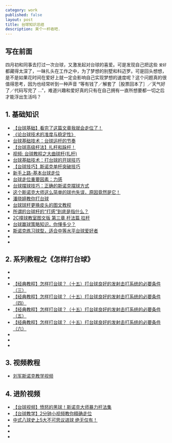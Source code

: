 ```yaml
---
category: work
published: false
layout: post
title: 台球知识总结
description: 来个一杆收吧.
---
```



## 写在前面

四月初和同事去打过一次台球，又激发起对台球的喜爱。可是发现自己把这些 `爱好` 都藏得太深了，一昧扎头在工作之中，为了梦想的别墅和科迈罗。可是回头想想，是不是如果花时间在爱好上就一定会影响自己实现梦想的速度呢？这个问题真的很值得思考，因为也经常听到一种声音 “等有钱了／解套了［股票回本了］／天气好了／代码写完了 ...”，难道兴趣和爱好真的只有在自己拥有一直所想要都一切之后才能浮出生活吗？



## 1. 基础知识

- [【台球基础】看完了这篇文章我就会走位了！](http://mp.weixin.qq.com/s?timestamp=1461937573&src=3&ver=1&signature=jPqghKD7l2rV9T2EoRpMKk2diF7lSc3wRF7ogbSQR2g4mB8v8uH33lO*vG--qh5SE9E9G2VnO7JzsI3i9LTVDFtiJwoqYYluOGcdYrMs5-EZyvZ*a0Sm6UPVmjCTN2iNjPpc6jdCWLmBem4KbzcqO4fjuunnH49Nu9chHwrTLmE=)
- [《论台球技术的准度与稳定性》](http://mp.weixin.qq.com/s?timestamp=1461937573&src=3&ver=1&signature=jPqghKD7l2rV9T2EoRpMKk2diF7lSc3wRF7ogbSQR2g4mB8v8uH33lO*vG--qh5SE9E9G2VnO7JzsI3i9LTVDEygZ5GnsiqxmvXK0xBGshU2giYMjMgPmeUsd6zD1*ms2GTcDJ5RP87MG6HCIX19lw3P*SPvKhss4bEGGQsr7vw=)
- [台球基础技术：台球运杆的节奏](http://mp.weixin.qq.com/s?timestamp=1461937573&src=3&ver=1&signature=jPqghKD7l2rV9T2EoRpMKk2diF7lSc3wRF7ogbSQR2g4mB8v8uH33lO*vG--qh5SE9E9G2VnO7JzsI3i9LTVDCiVAtDW1nPathMrsG2kZP6RJozm8quo888*4lQ0k1itprNgGtrsE1LsahhkcfDLg8Vl2gT83GLUlaq0w-53wok=)
- [【台球高级杆法】扎杆和跺杆！](http://mp.weixin.qq.com/s?timestamp=1461937573&src=3&ver=1&signature=jPqghKD7l2rV9T2EoRpMKk2diF7lSc3wRF7ogbSQR2g4mB8v8uH33lO*vG--qh5SE9E9G2VnO7JzsI3i9LTVDCiVAtDW1nPathMrsG2kZP7GanoPqCV8E79RtZ58wSuy03AW9iCUT3vPrbhP3RAYa8Is14YtoCfBuo79r-GAH8Q=)
- [视频: 台球教程之大曲球杆(扎杆)](http://v.youku.com/v_show/id_XMzYyOTk0NDY4.html)
- [台球基础技术：打台球的开球技巧](http://mp.weixin.qq.com/s?timestamp=1461937573&src=3&ver=1&signature=jPqghKD7l2rV9T2EoRpMKk2diF7lSc3wRF7ogbSQR2g4mB8v8uH33lO*vG--qh5SE9E9G2VnO7JzsI3i9LTVDLDVY54DL6HKPsg63nZhhi4REcfUqJSedMOQUR5RasoyOM1Aa1esZcfIUBxDe1nx5MDpZvalJayTJi12qk4r6rY=)
- [【台球技巧】斯诺克单杆突破技巧](http://mp.weixin.qq.com/s?timestamp=1461979880&src=3&ver=1&signature=Dbh4DwfudF0XPKzqtMJqZC*atnMDAcYfIAdipozmfJIIYcnlMKc9Y3F2lX79XTYPmqMJFnucD2TrCHgLhFUh*INrf2-vI6ExRaeeOhfdCrpRSZI*1FXKiJxhYmQ*-PgaJ5tuyd5FgbsOApucgHMJvet*Xc7ySwqSaDIr3ersfdU=)
- [新手上路-基本台球走位](http://mp.weixin.qq.com/s?timestamp=1461981285&src=3&ver=1&signature=RWddPXG7tCVMgvaUEQMcmSr0p2kodod0W4qGtOTYqttImfSjCfWKWgM*YfnZECh*wCtoAPgL*PLXI3KmL9mh2y7fkN342HxttDHdMLgMGUsdR*URlwPI0v5SVPmOWBuBEWUlGXL58f898GWuEIfsUPGwy9FXNgxwGB2wbgtekxk=)
- [台球走位重要因素：力感](https://mp.weixin.qq.com/s?__biz=MzA5NzA4MTQzOQ==&mid=401683711&idx=4&sn=d30abddd7ca40b3597e3f446b0ee8c06&scene=1&srcid=0430Zp1efikbPTvuvyfYWSPJ&key=b28b03434249256b74659c338e0a7efc8fd1bf248989bcbbc7a4b7053f8d48b7e52fec8dc9a99111e23e4f83386baa69&ascene=0&uin=MTAzNTc2NzM4Mg%3D%3D&devicetype=iMac+MacBookAir6%2C2+OSX+OSX+10.10.5+build(14F1605)&version=11020201&pass_ticket=l%2BW7wCesV2dkJSFgsBu4uLhHtvOV5wyGUb17usdjIx5rHFuk0PPJZZncGJ68GIO1)
- [台球摆球技巧：正确的斯诺克摆球方式](https://mp.weixin.qq.com/s?__biz=MzA5NzA4MTQzOQ==&mid=401947067&idx=3&sn=f6591fb07d5b483f84112fff40a87ec0&scene=1&srcid=0430OpczDjCBEYlHf6jg97Qh&key=b28b03434249256b5181fde4ad5aafe8d6a0f188e9217f33f52f5039e7260515f131d849e820a75185746819d791d07f&ascene=0&uin=MTAzNTc2NzM4Mg%3D%3D&devicetype=iMac+MacBookAir6%2C2+OSX+OSX+10.10.5+build(14F1605)&version=11020201&pass_ticket=l%2BW7wCesV2dkJSFgsBu4uLhHtvOV5wyGUb17usdjIx5rHFuk0PPJZZncGJ68GIO1)
- [这个斯诺克大师这么简单的球也失误，原因竟然是它！](https://mp.weixin.qq.com/s?__biz=MzA5NzA4MTQzOQ==&mid=401470941&idx=4&sn=eeb19742a559b7bec10ca673f9a25b68&scene=1&srcid=0430KSsHLCzfmVBET4IcK74b&key=b28b03434249256bdb4363b8d407e2d69abc478dc1b20546934dce568d35699feb286d00a0e6b812f14310875bec2239&ascene=0&uin=MTAzNTc2NzM4Mg%3D%3D&devicetype=iMac+MacBookAir6%2C2+OSX+OSX+10.10.5+build(14F1605)&version=11020201&pass_ticket=l%2BW7wCesV2dkJSFgsBu4uLhHtvOV5wyGUb17usdjIx5rHFuk0PPJZZncGJ68GIO1)
- [潘晓婷教你打台球](https://mp.weixin.qq.com/s?__biz=MzA5NzA4MTQzOQ==&mid=401470941&idx=5&sn=d5de299eea0319943d72db37ead5f8d5&scene=1&srcid=0430mKsgrIL9JfaEV5belpmq&key=b28b03434249256b9e3cc04c3769409840f9b87e3b47bc84f5eab7f4ee74bd9625fec2b07068f5bd80ec5b0eaf641ce8&ascene=0&uin=MTAzNTc2NzM4Mg%3D%3D&devicetype=iMac+MacBookAir6%2C2+OSX+OSX+10.10.5+build(14F1605)&version=11020201&pass_ticket=l%2BW7wCesV2dkJSFgsBu4uLhHtvOV5wyGUb17usdjIx5rHFuk0PPJZZncGJ68GIO1)
- [台球球杆更换皮头的图文教程](https://mp.weixin.qq.com/s?__biz=MzA5NzA4MTQzOQ==&mid=401401668&idx=4&sn=493fdc108e5768fb20a1d0673b90333b&scene=1&srcid=0430DNlhJiSKc6sBnwgUnVcf&key=b28b03434249256bfd30c4b95ce6398407f728a6fae0c68d23735c2dd2e99eff36d9e889355e1bf356a15e6008a84ff9&ascene=0&uin=MTAzNTc2NzM4Mg%3D%3D&devicetype=iMac+MacBookAir6%2C2+OSX+OSX+10.10.5+build(14F1605)&version=11020201&pass_ticket=l%2BW7wCesV2dkJSFgsBu4uLhHtvOV5wyGUb17usdjIx5rHFuk0PPJZZncGJ68GIO1)
- [所谓的台球杆的“打感”到底是指什么？](https://mp.weixin.qq.com/s?__biz=MzA5NzA4MTQzOQ==&mid=401431415&idx=2&sn=73c935a6f7f06ebc9467b1d3893bd01e&scene=1&srcid=0430ucNtVzH5l030iJyGMNE1&key=b28b03434249256b683445553e2b6c6de4da24c51924a568e74881929116f304d81d5b3fb235f7e1e2b69df996904b74&ascene=0&uin=MTAzNTc2NzM4Mg%3D%3D&devicetype=iMac+MacBookAir6%2C2+OSX+OSX+10.10.5+build(14F1605)&version=11020201&pass_ticket=l%2BW7wCesV2dkJSFgsBu4uLhHtvOV5wyGUb17usdjIx5rHFuk0PPJZZncGJ68GIO1)
- [2C撞球教室图文版 第三章 杆法篇 拉杆](https://mp.weixin.qq.com/s?__biz=MzA5NzA4MTQzOQ==&mid=401351541&idx=3&sn=21148bae7e3276f553ec5aa23e03bfd1&scene=1&srcid=0430kmSCenN8Sv4sWNd9d32s&key=b28b03434249256bcbe3ad7186a9c662ba7b55b5a57d47f85b93293208ff660d324f2f84168f73343b83c89f1b6af250&ascene=0&uin=MTAzNTc2NzM4Mg%3D%3D&devicetype=iMac+MacBookAir6%2C2+OSX+OSX+10.10.5+build(14F1605)&version=11020201&pass_ticket=8qA63fh%2FUVupEI5btNGrCxRGS3sRpbsoRDe0EA989gz9wMDSVuTBStGTOeHm4xig)
- [台球赢球策略知识，你懂多少？](https://mp.weixin.qq.com/s?__biz=MzA5NzA4MTQzOQ==&mid=401363520&idx=2&sn=7c78951174efd84683458c3e630ebb13&scene=1&srcid=0430E7Wwr55m3EWq5ZkuutSu&key=b28b03434249256b4bd0faf5eb5e51b54763def9a1cb83f7dd1b385a2acbb42ceceb5d9e969d4a17c4ab01274713538a&ascene=0&uin=MTAzNTc2NzM4Mg%3D%3D&devicetype=iMac+MacBookAir6%2C2+OSX+OSX+10.10.5+build(14F1605)&version=11020201&pass_ticket=8qA63fh%2FUVupEI5btNGrCxRGS3sRpbsoRDe0EA989gz9wMDSVuTBStGTOeHm4xig)
- [斯诺克练习球型，适合中等水平台球爱好者](https://mp.weixin.qq.com/s?__biz=MzA5NzA4MTQzOQ==&mid=401378237&idx=3&sn=07b3b415c48ebf7b4934ce0dfefba34f&scene=1&srcid=0430oRaAGrSjbcKBuoUPaR7e&key=b28b03434249256b75fedaa663f65b24aec493cdbdee9afc06747976a5f78279ab9c52e11f003cf1569b75855c210873&ascene=0&uin=MTAzNTc2NzM4Mg%3D%3D&devicetype=iMac+MacBookAir6%2C2+OSX+OSX+10.10.5+build(14F1605)&version=11020201&pass_ticket=8qA63fh%2FUVupEI5btNGrCxRGS3sRpbsoRDe0EA989gz9wMDSVuTBStGTOeHm4xig)
- []()
- []()


## 2. 系列教程之《怎样打台球》


- []()
- []()
- [【经典教程】怎样打台球？（十五）打台球良好的发射击打系统的必要条件（三）](https://mp.weixin.qq.com/s?__biz=MzA5NzA4MTQzOQ==&mid=401351541&idx=4&sn=771cc1762af5bf70a3b64f82ffc90163&scene=1&srcid=043065uTUarQsoyP2Vc01kxi&key=b28b03434249256b4aa9a54263392adc5b96e80189a00fb2b3e1612d048d80589ec17d934a407e6e0b5c5831dc59f027&ascene=0&uin=MTAzNTc2NzM4Mg%3D%3D&devicetype=iMac+MacBookAir6%2C2+OSX+OSX+10.10.5+build(14F1605)&version=11020201&pass_ticket=8qA63fh%2FUVupEI5btNGrCxRGS3sRpbsoRDe0EA989gz9wMDSVuTBStGTOeHm4xig)
- [【经典教程】怎样打台球？（十五）打台球良好的发射击打系统的必要条件（四）](https://mp.weixin.qq.com/s?__biz=MzA5NzA4MTQzOQ==&mid=401363520&idx=3&sn=3a5e737c14c2d7a5f1939c23de6e2429&scene=1&srcid=0430rTuUDHEf7nPxMnrCrOCp&key=b28b03434249256b56de91d3c8555606935de95bc1e7952b07c988b3c39e4a5ce38efe2bb6ff101038a498a65e87cd2e&ascene=0&uin=MTAzNTc2NzM4Mg%3D%3D&devicetype=iMac+MacBookAir6%2C2+OSX+OSX+10.10.5+build(14F1605)&version=11020201&pass_ticket=8qA63fh%2FUVupEI5btNGrCxRGS3sRpbsoRDe0EA989gz9wMDSVuTBStGTOeHm4xig)
- [【经典教程】怎样打台球？（十五）打台球良好的发射击打系统的必要条件（五）](https://mp.weixin.qq.com/s?__biz=MzA5NzA4MTQzOQ==&mid=401378237&idx=2&sn=0ce82126c1775e711fd5bf38b24b0ae9&scene=1&srcid=0430HBuM0VJcBWLD9U6jkEUH&key=b28b03434249256ba6016cae1e1bc7a69a1c9dc78e0ced8ea30fe846865491662e1ae508296ea6fbe883a4881d7af74a&ascene=0&uin=MTAzNTc2NzM4Mg%3D%3D&devicetype=iMac+MacBookAir6%2C2+OSX+OSX+10.10.5+build(14F1605)&version=11020201&pass_ticket=8qA63fh%2FUVupEI5btNGrCxRGS3sRpbsoRDe0EA989gz9wMDSVuTBStGTOeHm4xig)
- [【经典教程】怎样打台球？（十五）打台球良好的发射击打系统的必要条件（六）](https://mp.weixin.qq.com/s?__biz=MzA5NzA4MTQzOQ==&mid=401401668&idx=2&sn=685a2e164fcbac6b0f47d59c964b077d&scene=1&srcid=0430ueyIzGO6tf3RUb5nJnw6&key=b28b03434249256b3f01d2ea1da4d906100dd08b5add82e9fbb8ad3cd5b51c90e2f25907429bf8dcbbeef02e6a14c4bc&ascene=0&uin=MTAzNTc2NzM4Mg%3D%3D&devicetype=iMac+MacBookAir6%2C2+OSX+OSX+10.10.5+build(14F1605)&version=11020201&pass_ticket=l%2BW7wCesV2dkJSFgsBu4uLhHtvOV5wyGUb17usdjIx5rHFuk0PPJZZncGJ68GIO1)
- []()
- []()
- []()


## 3. 视频教程

- [刘军斯诺克教学视频](https://mp.weixin.qq.com/s?__biz=MzA5NzA4MTQzOQ==&mid=401378237&idx=4&sn=6d170c936b7f70335d5e93e73aaee546&scene=1&srcid=043081SXDVkYRdOXcnGQjv9D&key=b28b03434249256b2296b1bd2d750888d47946fdfdd9f98c582ccbb1064092de4c91f02bd6aa0bcb1007f32802b5f501&ascene=0&uin=MTAzNTc2NzM4Mg%3D%3D&devicetype=iMac+MacBookAir6%2C2+OSX+OSX+10.10.5+build(14F1605)&version=11020201&pass_ticket=8qA63fh%2FUVupEI5btNGrCxRGS3sRpbsoRDe0EA989gz9wMDSVuTBStGTOeHm4xig)

## 4. 进阶视频

- [【台球视频】愤怒的黑球！斯诺克大师暴力杆法集](http://mp.weixin.qq.com/s?timestamp=1461937573&src=3&ver=1&signature=jPqghKD7l2rV9T2EoRpMKk2diF7lSc3wRF7ogbSQR2g4mB8v8uH33lO*vG--qh5SE9E9G2VnO7JzsI3i9LTVDFtiJwoqYYluOGcdYrMs5-FKvmgoyCbxz9oqQjfHDyrRFV8lg7f7pRYoaXzuX**kMIO7KXgU*PaJMRW9erug4v4=)
- [【台球教学】2分钟小视频教你精确走位](http://mp.weixin.qq.com/s?timestamp=1461937573&src=3&ver=1&signature=jPqghKD7l2rV9T2EoRpMKk2diF7lSc3wRF7ogbSQR2g4mB8v8uH33lO*vG--qh5SE9E9G2VnO7JzsI3i9LTVDDaf*A42ZdwJ2KKKBDl*TFsjIa8v2pRlrO0bOWwMv-Fb0ZUUuQjiOrGUt-Z9MqN9mRDjQef3ePtEcVkPJZb9jfU=)
- [中式八球史上5大不可思议进球 绝无仅有！](https://mp.weixin.qq.com/s?__biz=MzA5NzA4MTQzOQ==&mid=401450828&idx=4&sn=ed6f81b8ec172bbfaf752d0ff0106711&scene=1&srcid=0430WxAgRuoqnWzoFvntjL5j&key=b28b03434249256bcb9f35b8350f955fdba849612138748a5e08cdcfbdc266bc5c4dc629228e82ee8fcddcd265ef16c2&ascene=0&uin=MTAzNTc2NzM4Mg%3D%3D&devicetype=iMac+MacBookAir6%2C2+OSX+OSX+10.10.5+build(14F1605)&version=11020201&pass_ticket=l%2BW7wCesV2dkJSFgsBu4uLhHtvOV5wyGUb17usdjIx5rHFuk0PPJZZncGJ68GIO1)
- []()
- []()
- []()


